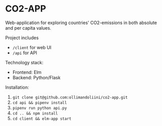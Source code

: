 # CO2-APP

Web-application for exploring countries' CO2-emissions in both absolute and per capita values.

Project includes
- `/client` for web UI
- `/api` for API

Technology stack:
- Frontend: Elm
- Backend: Python/Flask

Installation:
1. `git clone git@github.com:ollimandoliini/co2-app.git`
2. `cd api && pipenv install`
3. `pipenv run python api.py`
4. `cd .. && npm install`
5. `cd client && elm-app start`
